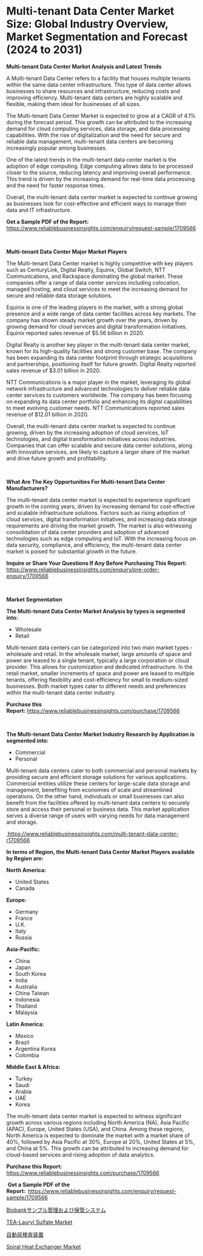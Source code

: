 <p><h1>Multi-tenant Data Center Market Size: Global Industry Overview, Market Segmentation and Forecast (2024 to 2031)</h1></p><p><strong>Multi-tenant Data Center Market Analysis and Latest Trends</strong></p>
<p><p>A Multi-tenant Data Center refers to a facility that houses multiple tenants within the same data center infrastructure. This type of data center allows businesses to share resources and infrastructure, reducing costs and improving efficiency. Multi-tenant data centers are highly scalable and flexible, making them ideal for businesses of all sizes.</p><p>The Multi-tenant Data Center Market is expected to grow at a CAGR of 4.1% during the forecast period. This growth can be attributed to the increasing demand for cloud computing services, data storage, and data processing capabilities. With the rise of digitalization and the need for secure and reliable data management, multi-tenant data centers are becoming increasingly popular among businesses.</p><p>One of the latest trends in the multi-tenant data center market is the adoption of edge computing. Edge computing allows data to be processed closer to the source, reducing latency and improving overall performance. This trend is driven by the increasing demand for real-time data processing and the need for faster response times.</p><p>Overall, the multi-tenant data center market is expected to continue growing as businesses look for cost-effective and efficient ways to manage their data and IT infrastructure.</p></p>
<p><strong>Get a Sample PDF of the Report:&nbsp;</strong> <a href="https://www.reliablebusinessinsights.com/enquiry/request-sample/1709566">https://www.reliablebusinessinsights.com/enquiry/request-sample/1709566</a></p>
<p>&nbsp;</p>
<p><strong>Multi-tenant Data Center Major Market Players</strong></p>
<p><p>The Multi-tenant Data Center market is highly competitive with key players such as CenturyLink, Digital Realty, Equinix, Global Switch, NTT Communications, and Rackspace dominating the global market. These companies offer a range of data center services including colocation, managed hosting, and cloud services to meet the increasing demand for secure and reliable data storage solutions.</p><p>Equinix is one of the leading players in the market, with a strong global presence and a wide range of data center facilities across key markets. The company has shown steady market growth over the years, driven by growing demand for cloud services and digital transformation initiatives. Equinix reported sales revenue of $5.56 billion in 2020.</p><p>Digital Realty is another key player in the multi-tenant data center market, known for its high-quality facilities and strong customer base. The company has been expanding its data center footprint through strategic acquisitions and partnerships, positioning itself for future growth. Digital Realty reported sales revenue of $3.01 billion in 2020.</p><p>NTT Communications is a major player in the market, leveraging its global network infrastructure and advanced technologies to deliver reliable data center services to customers worldwide. The company has been focusing on expanding its data center portfolio and enhancing its digital capabilities to meet evolving customer needs. NTT Communications reported sales revenue of $12.01 billion in 2020.</p><p>Overall, the multi-tenant data center market is expected to continue growing, driven by the increasing adoption of cloud services, IoT technologies, and digital transformation initiatives across industries. Companies that can offer scalable and secure data center solutions, along with innovative services, are likely to capture a larger share of the market and drive future growth and profitability.</p></p>
<p>&nbsp;</p>
<p><strong>What Are The Key Opportunities For Multi-tenant Data Center Manufacturers?</strong></p>
<p><p>The multi-tenant data center market is expected to experience significant growth in the coming years, driven by increasing demand for cost-effective and scalable infrastructure solutions. Factors such as rising adoption of cloud services, digital transformation initiatives, and increasing data storage requirements are driving the market growth. The market is also witnessing consolidation of data center providers and adoption of advanced technologies such as edge computing and IoT. With the increasing focus on data security, compliance, and efficiency, the multi-tenant data center market is poised for substantial growth in the future.</p></p>
<p><strong>Inquire or Share Your Questions If Any Before Purchasing This Report:</strong> <a href="https://www.reliablebusinessinsights.com/enquiry/pre-order-enquiry/1709566">https://www.reliablebusinessinsights.com/enquiry/pre-order-enquiry/1709566</a></p>
<p>&nbsp;</p>
<p><strong>Market Segmentation</strong></p>
<p><strong>The Multi-tenant Data Center Market Analysis by types is segmented into:</strong></p>
<p><ul><li>Wholesale</li><li>Retail</li></ul></p>
<p><p>Multi-tenant data centers can be categorized into two main market types - wholesale and retail. In the wholesale market, large amounts of space and power are leased to a single tenant, typically a large corporation or cloud provider. This allows for customization and dedicated infrastructure. In the retail market, smaller increments of space and power are leased to multiple tenants, offering flexibility and cost-efficiency for small to medium-sized businesses. Both market types cater to different needs and preferences within the multi-tenant data center industry.</p></p>
<p><strong>Purchase this Report:&nbsp;</strong><a href="https://www.reliablebusinessinsights.com/purchase/1709566">https://www.reliablebusinessinsights.com/purchase/1709566</a></p>
<p>&nbsp;</p>
<p><strong>The Multi-tenant Data Center Market Industry Research by Application is segmented into:</strong></p>
<p><ul><li>Commercial</li><li>Personal</li></ul></p>
<p><p>Multi-tenant data centers cater to both commercial and personal markets by providing secure and efficient storage solutions for various applications. Commercial entities utilize these centers for large-scale data storage and management, benefiting from economies of scale and streamlined operations. On the other hand, individuals or small businesses can also benefit from the facilities offered by multi-tenant data centers to securely store and access their personal or business data. This market application serves a diverse range of users with varying needs for data management and storage.</p></p>
<p><a href="https://www.reliablebusinessinsights.com/multi-tenant-data-center-r1709566">&nbsp;https://www.reliablebusinessinsights.com/multi-tenant-data-center-r1709566</a></p>
<p><strong>In terms of Region, the Multi-tenant Data Center Market Players available by Region are:</strong></p>
<p>
    <p> <strong> North America: </strong>
        <ul>
            <li>United States</li>
            <li>Canada</li>
        </ul>
        </p> 
    <p> <strong> Europe: </strong>
        <ul>
            <li>Germany</li>
            <li>France</li>
            <li>U.K.</li>
            <li>Italy</li>
            <li>Russia</li>
        </ul>
        </p> 
    <p> <strong> Asia-Pacific: </strong>
        <ul>
            <li>China</li>
            <li>Japan</li>
            <li>South Korea</li>
            <li>India</li>
            <li>Australia</li>
            <li>China Taiwan</li>
            <li>Indonesia</li>
            <li>Thailand</li>
            <li>Malaysia</li>
        </ul>
        </p> 
    <p> <strong> Latin America: </strong>
        <ul>
            <li>Mexico</li>
            <li>Brazil</li>
            <li>Argentina Korea</li>
            <li>Colombia</li>
        </ul>
        </p> 
    <p> <strong> Middle East & Africa: </strong>
        <ul>
            <li>Turkey</li>
            <li>Saudi</li>
            <li>Arabia</li>
            <li>UAE</li>
            <li>Korea</li>
        </ul>
    </p>
    </p>
<p><p>The multi-tenant data center market is expected to witness significant growth across various regions including North America (NA), Asia Pacific (APAC), Europe, United States (USA), and China. Among these regions, North America is expected to dominate the market with a market share of 40%, followed by Asia Pacific at 30%, Europe at 20%, United States at 5%, and China at 5%. This growth can be attributed to increasing demand for cloud-based services and rising adoption of data analytics.</p></p>
<p><strong>Purchase this Report: </strong><a href="https://www.reliablebusinessinsights.com/purchase/1709566">https://www.reliablebusinessinsights.com/purchase/1709566</a></p>
<p>&nbsp;<strong>Get a Sample PDF of the Report:&nbsp;&nbsp;</strong><a href="https://www.reliablebusinessinsights.com/enquiry/request-sample/1709566">https://www.reliablebusinessinsights.com/enquiry/request-sample/1709566</a></p>
<p><strong></strong></p>
<p><p><a href="https://github.com/mreklxf44233/Market-Research-Report-List-2/blob/main/2693577125998.md">Biobankサンプル管理および保管システム</a></p><p><a href="https://github.com/shotows/Market-Research-Report-List-3/blob/main/tea-lauryl-sulfate-market.md">TEA-Lauryl Sulfate Market</a></p><p><a href="https://github.com/TysonKub/Market-Research-Report-List-1/blob/main/8103143125997.md">自動尿検査装置</a></p><p><a href="https://github.com/Sinjinluong3e0awx2m195k76/Market-Research-Report-List-2/blob/main/spiral-heat-exchanger-market.md">Spiral Heat Exchanger Market</a></p></p>